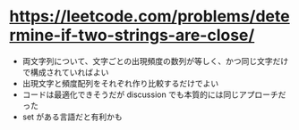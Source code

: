 # https://leetcode.com/problems/determine-if-two-strings-are-close/

- 両文字列について、文字ごとの出現頻度の数列が等しく、かつ同じ文字だけで構成されていればよい
- 出現文字と頻度配列をそれぞれ作り比較するだけでよい
- コードは最適化できそうだが discussion でも本質的には同じアプローチだった
- set がある言語だと有利かも
